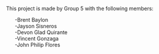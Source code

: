 <p>This project is made by Group 5 with the following members:</p>
<ul>
-Brent Baylon
<br>
-Jayson Sisneros
<br>
-Devon Glad Quirante
<br>
-Vincent Gonzaga
<br>
-John Philip Flores
</ul>